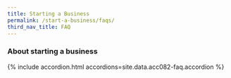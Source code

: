 ```yaml
---
title: Starting a Business
permalink: /start-a-business/faqs/
third_nav_title: FAQ
---
```


### About starting a business

{% include accordion.html accordions=site.data.acc082-faq.accordion %}